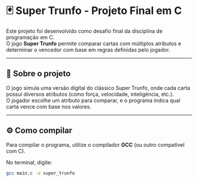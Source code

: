 # 🃏 Super Trunfo - Projeto Final em C

Este projeto foi desenvolvido como desafio final da disciplina de programação em C.  
O jogo **Super Trunfo** permite comparar cartas com múltiplos atributos e determinar o vencedor com base em regras definidas pelo jogador.

---

## 🧠 Sobre o projeto

O jogo simula uma versão digital do clássico Super Trunfo, onde cada carta possui diversos atributos (como força, velocidade, inteligência, etc.).  
O jogador escolhe um atributo para comparar, e o programa indica qual carta vence com base nos valores.

---

## ⚙️ Como compilar

Para compilar o programa, utilize o compilador **GCC** (ou outro compatível com C).

No terminal, digite:

```bash
gcc main.c -o super_trunfo
